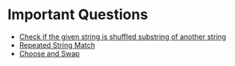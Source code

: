 # Important Questions
- [Check if the given string is shuffled substring of another string](https://www.geeksforgeeks.org/check-if-the-given-string-is-shuffled-substring-of-another-string/) 
- [Repeated String Match](https://www.geeksforgeeks.org/minimum-number-of-times-a-has-to-be-repeated-such-that-b-is-a-substring-of-it/)
- [Choose and Swap](https://practice.geeksforgeeks.org/problems/choose-and-swap0531/1)
